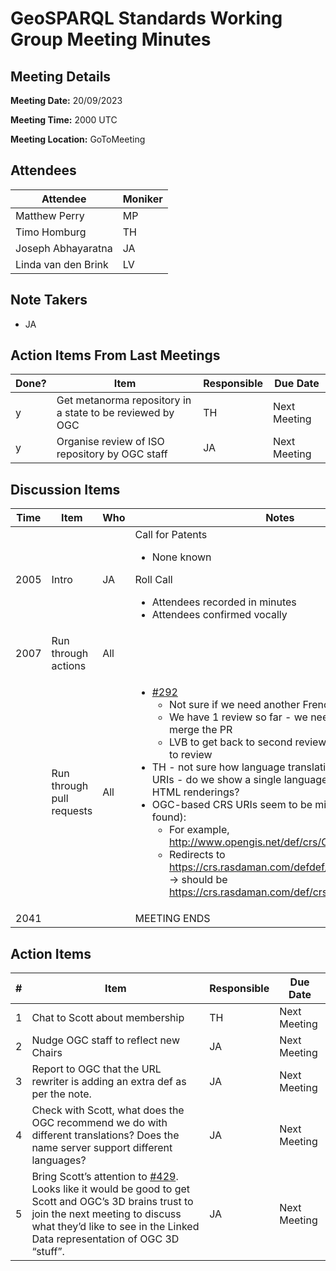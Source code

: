 # GeoSPARQL Standards Working Group Meeting Minutes
## Meeting Details
**Meeting Date:** 20/09/2023

**Meeting Time:** 2000 UTC

**Meeting Location:** GoToMeeting  

## Attendees
Attendee | Moniker |
---- | ---- |
Matthew Perry | MP |
Timo Homburg | TH |
Joseph Abhayaratna | JA |
Linda van den Brink | LV |

## Note Takers
- JA

## Action Items From Last Meetings
Done? | Item | Responsible | Due Date |
---- | ---- | ---- | --- |
y | Get metanorma repository in a state to be reviewed by OGC | TH | Next Meeting |
y | Organise review of ISO repository by OGC staff | JA | Next Meeting |

## Discussion Items
Time | Item | Who | Notes |
---- | ---- | ---- | ---- |
2005 | Intro | JA | Call for Patents<ul><li>None known</li></ul>Roll Call<ul><li>Attendees recorded in minutes</li><li>Attendees confirmed vocally</li></ul> |
2007 | Run through actions | All | |
<br/> | Run through pull requests | All | <ul><li>[#292](https://github.com/opengeospatial/ogc-geosparql/pull/292)<ul><li>Not sure if we need another French language review</li><li>We have 1 review so far - we need 2 before we can merge the PR</li><li>LVB to get back to second reviewer to notify of need to review</li></ul></li><li>TH - not sure how language translations affect OGC NA URIs - do we show a single language or multiple in the HTML renderings?</li><li>OGC-based CRS URIs seem to be missing (404 not found):<ul><li>For example, http://www.opengis.net/def/crs/OGC/1.3/CRS84</li><li>Redirects to https://crs.rasdaman.com/defdef/crs/OGC/1.3/CRS84 -> should be https://crs.rasdaman.com/def/crs/OGC/1.3/CRS84</li></ul></li></ul> |
2041 | | | MEETING ENDS |

## Action Items
\# | Item | Responsible | Due Date |
---- | ---- | ---- | ---- |
<span name="action_1">1</span> | Chat to Scott about membership | TH | Next Meeting |
<span name="action_2">2</span> | Nudge OGC staff to reflect new Chairs | JA | Next Meeting |
<span name="action_3">3</span> | Report to OGC that the URL rewriter is adding an extra def as per the note. | JA | Next Meeting |
<span name="action_4">4</span> | Check with Scott, what does the OGC recommend we do with different translations? Does the name server support different languages? | JA | Next Meeting |
<span name="action_5">5</span> |Bring Scott’s attention to [#429](https://github.com/opengeospatial/ogc-geosparql/issues/429). Looks like it would be good to get Scott and OGC’s 3D brains trust to join the next meeting to discuss what they’d like to see in the Linked Data representation of OGC 3D “stuff”. | JA | Next Meeting |
